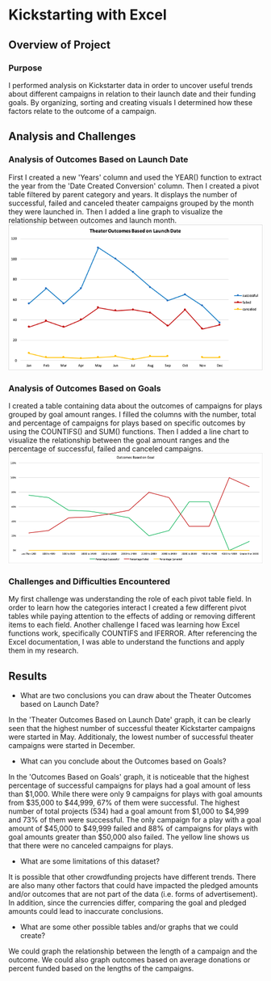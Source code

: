 # Kickstarting with Excel

## Overview of Project

### Purpose
I performed analysis on Kickstarter data in order to uncover useful trends about different campaigns in relation to their launch date and their funding goals. By organizing, sorting and creating visuals I determined how these factors relate to the outcome of a campaign. 

## Analysis and Challenges

### Analysis of Outcomes Based on Launch Date
First I created a new 'Years' column and used the YEAR() function to extract the year from the 'Date Created Conversion' column. Then I created a pivot table filtered by parent category and years. It displays the number of successful, failed and canceled theater campaigns grouped by the month they were launched in. Then I added a line graph to visualize the relationship between outcomes and launch month.
![](Theater_Outcomes_vs_Launch.png)

### Analysis of Outcomes Based on Goals
I created a table containing data about the outcomes of campaigns for plays grouped by goal amount ranges. I filled the columns with the number, total and percentage of campaigns for plays based on specific outcomes by using the COUNTIFS() and SUM() functions. Then I added a line chart to visualize the relationship between the goal amount ranges and the percentage of successful, failed and canceled campaigns.
![](Outcomes_vs_Goals.png)

### Challenges and Difficulties Encountered
My first challenge was understanding the role of each pivot table field. In order to learn how the categories interact I created a few different pivot tables while paying attention to the effects of adding or removing different items to each field.
Another challenge I faced was learning how Excel functions work, specifically COUNTIFS and IFERROR. After referencing the Excel documentation, I was able to understand the functions and apply them in my research. 


## Results

- What are two conclusions you can draw about the Theater Outcomes based on Launch Date?

In the 'Theater Outcomes Based on Launch Date' graph, it can be clearly seen that the highest number of successful theater Kickstarter campaigns were started in May. Additionaly, the lowest number of successful theater campaigns were started in December. 

- What can you conclude about the Outcomes based on Goals?

In the 'Outcomes Based on Goals' graph, it is noticeable that the highest percentage of successful campaigns for plays had a goal amount of less than $1,000. While there were only 9 campaigns for plays with goal amounts from $35,000 to $44,999, 67% of them were successful. The highest number of total projects (534) had a goal amount from $1,000 to $4,999 and 73% of them were successful.
The only campaign for a play with a goal amount of $45,000 to $49,999 failed and 88% of campaigns for plays with goal amounts greater than $50,000 also failed. 
The yellow line shows us that there were no canceled campaigns for plays. 

- What are some limitations of this dataset?

It is possible that other crowdfunding projects have different trends. There are also many other factors that could have impacted the pledged amounts and/or outcomes that are not part of the data (i.e. forms of advertisement). In addition, since the currencies differ, comparing the goal and pledged amounts could lead to inaccurate conclusions. 


- What are some other possible tables and/or graphs that we could create?

We could graph the relationship between the length of a campaign and the outcome. We could also graph outcomes based on average donations or percent funded based on the lengths of the campaigns.

